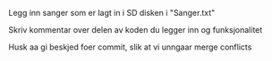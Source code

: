 Legg inn sanger som er lagt in i SD disken i "Sanger.txt"

Skriv kommentar over delen av koden du legger inn og funksjonalitet

Husk aa gi beskjed foer commit, slik at vi unngaar merge conflicts
